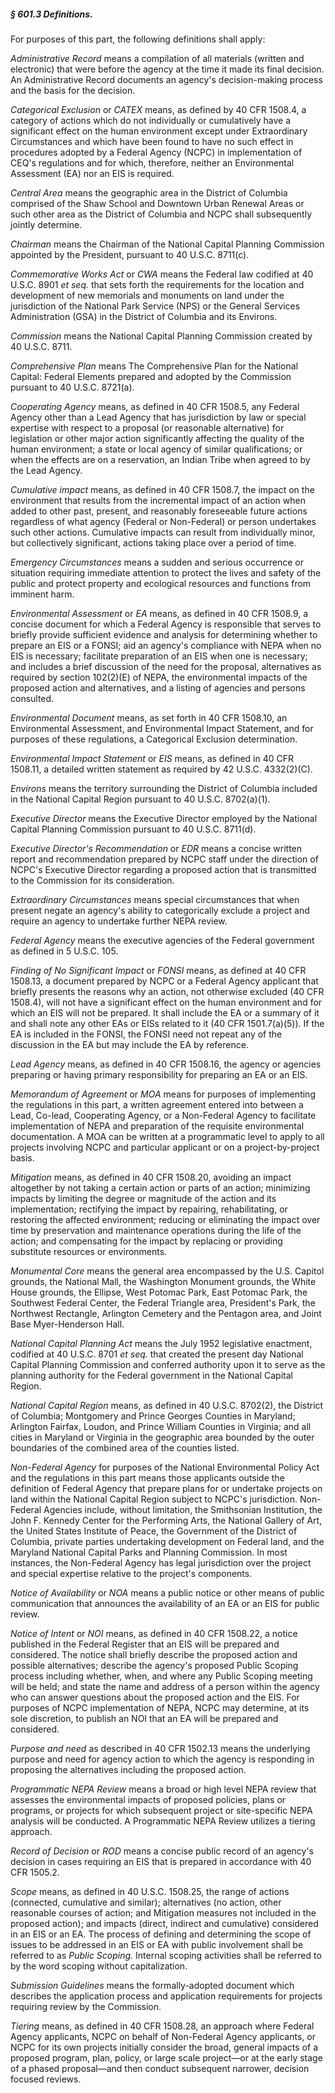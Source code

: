 ##### § 601.3 Definitions. #####

For purposes of this part, the following definitions shall apply:

*Administrative Record* means a compilation of all materials (written and electronic) that were before the agency at the time it made its final decision. An Administrative Record documents an agency's decision-making process and the basis for the decision.

*Categorical Exclusion* or *CATEX* means, as defined by 40 CFR 1508.4, a category of actions which do not individually or cumulatively have a significant effect on the human environment except under Extraordinary Circumstances and which have been found to have no such effect in procedures adopted by a Federal Agency (NCPC) in implementation of CEQ's regulations and for which, therefore, neither an Environmental Assessment (EA) nor an EIS is required.

*Central Area* means the geographic area in the District of Columbia comprised of the Shaw School and Downtown Urban Renewal Areas or such other area as the District of Columbia and NCPC shall subsequently jointly determine.

*Chairman* means the Chairman of the National Capital Planning Commission appointed by the President, pursuant to 40 U.S.C. 8711(c).

*Commemorative Works Act* or *CWA* means the Federal law codified at 40 U.S.C. 8901 *et seq.* that sets forth the requirements for the location and development of new memorials and monuments on land under the jurisdiction of the National Park Service (NPS) or the General Services Administration (GSA) in the District of Columbia and its Environs.

*Commission* means the National Capital Planning Commission created by 40 U.S.C. 8711.

*Comprehensive Plan* means The Comprehensive Plan for the National Capital: Federal Elements prepared and adopted by the Commission pursuant to 40 U.S.C. 8721(a).

*Cooperating Agency* means, as defined in 40 CFR 1508.5, any Federal Agency other than a Lead Agency that has jurisdiction by law or special expertise with respect to a proposal (or reasonable alternative) for legislation or other major action significantly affecting the quality of the human environment; a state or local agency of similar qualifications; or when the effects are on a reservation, an Indian Tribe when agreed to by the Lead Agency.

*Cumulative impact* means, as defined in 40 CFR 1508.7, the impact on the environment that results from the incremental impact of an action when added to other past, present, and reasonably foreseeable future actions regardless of what agency (Federal or Non-Federal) or person undertakes such other actions. Cumulative impacts can result from individually minor, but collectively significant, actions taking place over a period of time.

*Emergency Circumstances* means a sudden and serious occurrence or situation requiring immediate attention to protect the lives and safety of the public and protect property and ecological resources and functions from imminent harm.

*Environmental Assessment* or *EA* means, as defined in 40 CFR 1508.9, a concise document for which a Federal Agency is responsible that serves to briefly provide sufficient evidence and analysis for determining whether to prepare an EIS or a FONSI; aid an agency's compliance with NEPA when no EIS is necessary; facilitate preparation of an EIS when one is necessary; and includes a brief discussion of the need for the proposal, alternatives as required by section 102(2)(E) of NEPA, the environmental impacts of the proposed action and alternatives, and a listing of agencies and persons consulted.

*Environmental Document* means, as set forth in 40 CFR 1508.10, an Environmental Assessment, and Environmental Impact Statement, and for purposes of these regulations, a Categorical Exclusion determination.

*Environmental Impact Statement* or *EIS* means, as defined in 40 CFR 1508.11, a detailed written statement as required by 42 U.S.C. 4332(2)(C).

*Environs* means the territory surrounding the District of Columbia included in the National Capital Region pursuant to 40 U.S.C. 8702(a)(1).

*Executive Director* means the Executive Director employed by the National Capital Planning Commission pursuant to 40 U.S.C. 8711(d).

*Executive Director's Recommendation* or *EDR* means a concise written report and recommendation prepared by NCPC staff under the direction of NCPC's Executive Director regarding a proposed action that is transmitted to the Commission for its consideration.

*Extraordinary Circumstances* means special circumstances that when present negate an agency's ability to categorically exclude a project and require an agency to undertake further NEPA review.

*Federal Agency* means the executive agencies of the Federal government as defined in 5 U.S.C. 105.

*Finding of No Significant Impact* or *FONSI* means, as defined at 40 CFR 1508.13, a document prepared by NCPC or a Federal Agency applicant that briefly presents the reasons why an action, not otherwise excluded (40 CFR 1508.4), will not have a significant effect on the human environment and for which an EIS will not be prepared. It shall include the EA or a summary of it and shall note any other EAs or EISs related to it (40 CFR 1501.7(a)(5)). If the EA is included in the FONSI, the FONSI need not repeat any of the discussion in the EA but may include the EA by reference.

*Lead Agency* means, as defined in 40 CFR 1508.16, the agency or agencies preparing or having primary responsibility for preparing an EA or an EIS.

*Memorandum of Agreement* or *MOA* means for purposes of implementing the regulations in this part, a written agreement entered into between a Lead, Co-lead, Cooperating Agency, or a Non-Federal Agency to facilitate implementation of NEPA and preparation of the requisite environmental documentation. A MOA can be written at a programmatic level to apply to all projects involving NCPC and particular applicant or on a project-by-project basis.

*Mitigation* means, as defined in 40 CFR 1508.20, avoiding an impact altogether by not taking a certain action or parts of an action; minimizing impacts by limiting the degree or magnitude of the action and its implementation; rectifying the impact by repairing, rehabilitating, or restoring the affected environment; reducing or eliminating the impact over time by preservation and maintenance operations during the life of the action; and compensating for the impact by replacing or providing substitute resources or environments.

*Monumental Core* means the general area encompassed by the U.S. Capitol grounds, the National Mall, the Washington Monument grounds, the White House grounds, the Ellipse, West Potomac Park, East Potomac Park, the Southwest Federal Center, the Federal Triangle area, President's Park, the Northwest Rectangle, Arlington Cemetery and the Pentagon area, and Joint Base Myer-Henderson Hall.

*National Capital Planning Act* means the July 1952 legislative enactment, codified at 40 U.S.C. 8701 *et seq.* that created the present day National Capital Planning Commission and conferred authority upon it to serve as the planning authority for the Federal government in the National Capital Region.

*National Capital Region* means, as defined in 40 U.S.C. 8702(2), the District of Columbia; Montgomery and Prince Georges Counties in Maryland; Arlington Fairfax, Loudon, and Prince William Counties in Virginia; and all cities in Maryland or Virginia in the geographic area bounded by the outer boundaries of the combined area of the counties listed.

*Non-Federal Agency* for purposes of the National Environmental Policy Act and the regulations in this part means those applicants outside the definition of Federal Agency that prepare plans for or undertake projects on land within the National Capital Region subject to NCPC's jurisdiction. Non-Federal Agencies include, without limitation, the Smithsonian Institution, the John F. Kennedy Center for the Performing Arts, the National Gallery of Art, the United States Institute of Peace, the Government of the District of Columbia, private parties undertaking development on Federal land, and the Maryland National Capital Parks and Planning Commission. In most instances, the Non-Federal Agency has legal jurisdiction over the project and special expertise relative to the project's components.

*Notice of Availability* or *NOA* means a public notice or other means of public communication that announces the availability of an EA or an EIS for public review.

*Notice of Intent* or *NOI* means, as defined in 40 CFR 1508.22, a notice published in the Federal Register that an EIS will be prepared and considered. The notice shall briefly describe the proposed action and possible alternatives; describe the agency's proposed Public Scoping process including whether, when, and where any Public Scoping meeting will be held; and state the name and address of a person within the agency who can answer questions about the proposed action and the EIS. For purposes of NCPC implementation of NEPA, NCPC may determine, at its sole discretion, to publish an NOI that an EA will be prepared and considered.

*Purpose and need* as described in 40 CFR 1502.13 means the underlying purpose and need for agency action to which the agency is responding in proposing the alternatives including the proposed action.

*Programmatic NEPA Review* means a broad or high level NEPA review that assesses the environmental impacts of proposed policies, plans or programs, or projects for which subsequent project or site-specific NEPA analysis will be conducted. A Programmatic NEPA Review utilizes a tiering approach.

*Record of Decision* or *ROD* means a concise public record of an agency's decision in cases requiring an EIS that is prepared in accordance with 40 CFR 1505.2.

*Scope* means, as defined in 40 U.S.C. 1508.25, the range of actions (connected, cumulative and similar); alternatives (no action, other reasonable courses of action; and Mitigation measures not included in the proposed action); and impacts (direct, indirect and cumulative) considered in an EIS or an EA. The process of defining and determining the scope of issues to be addressed in an EIS or EA with public involvement shall be referred to as *Public Scoping.* Internal scoping activities shall be referred to by the word scoping without capitalization.

*Submission Guidelines* means the formally-adopted document which describes the application process and application requirements for projects requiring review by the Commission.

*Tiering* means, as defined in 40 CFR 1508.28, an approach where Federal Agency applicants, NCPC on behalf of Non-Federal Agency applicants, or NCPC for its own projects initially consider the broad, general impacts of a proposed program, plan, policy, or large scale project—or at the early stage of a phased proposal—and then conduct subsequent narrower, decision focused reviews.